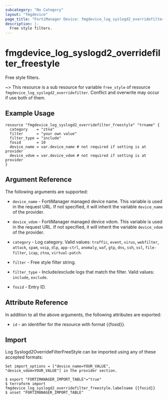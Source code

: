 ```yaml
---
subcategory: "No Category"
layout: "fmgdevice"
page_title: "FortiManager Device: fmgdevice_log_syslogd2_overridefilter_freestyle"
description: |-
  Free style filters.
---
```


# fmgdevice_log_syslogd2_overridefilter_freestyle
Free style filters.

~> This resource is a sub resource for variable `free_style` of resource `fmgdevice_log_syslogd2_overridefilter`. Conflict and overwrite may occur if use both of them.



## Example Usage

```hcl
resource "fmgdevice_log_syslogd2_overridefilter_freestyle" "trname" {
  category    = "ztna"
  filter      = "your own value"
  filter_type = "include"
  fosid       = 10
  device_name = var.device_name # not required if setting is at provider
  device_vdom = var.device_vdom # not required if setting is at provider
}
```

## Argument Reference


The following arguments are supported:

* `device_name` - FortiManager managed device name. This variable is used in the request URL. If not specified, it will inherit the variable `device_name` of the provider.
* `device_vdom` - FortiManager managed device vdom. This variable is used in the request URL. If not specified, it will inherit the variable `device_vdom` of the provider.

* `category` - Log category. Valid values: `traffic`, `event`, `virus`, `webfilter`, `attack`, `spam`, `voip`, `dlp`, `app-ctrl`, `anomaly`, `waf`, `gtp`, `dns`, `ssh`, `ssl`, `file-filter`, `icap`, `ztna`, `virtual-patch`.

* `filter` - Free style filter string.
* `filter_type` - Include/exclude logs that match the filter. Valid values: `include`, `exclude`.

* `fosid` - Entry ID.


## Attribute Reference

In addition to all the above arguments, the following attributes are exported:
* `id` - an identifier for the resource with format {{fosid}}.

## Import

Log Syslogd2OverrideFilterFreeStyle can be imported using any of these accepted formats:
```
Set import_options = ["device_name=YOUR_VALUE", "device_vdom=YOUR_VALUE"] in the provider section.

$ export "FORTIMANAGER_IMPORT_TABLE"="true"
$ terraform import fmgdevice_log_syslogd2_overridefilter_freestyle.labelname {{fosid}}
$ unset "FORTIMANAGER_IMPORT_TABLE"
```

